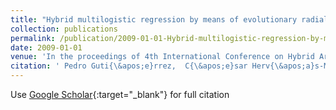 ```yaml
---
title: "Hybrid multilogistic regression by means of evolutionary radial basis functions: application to precision agriculture"
collection: publications
permalink: /publication/2009-01-01-Hybrid-multilogistic-regression-by-means-of-evolutionary-radial-basis-functions-application-to-precision-agriculture
date: 2009-01-01
venue: 'In the proceedings of 4th International Conference on Hybrid Artificial Intelligence Systems (HAIS09)'
citation: ' Pedro Guti{\&apos;e}rrez,  C{\&apos;e}sar Herv{\&apos;a}s-Mart{\&apos;i}nez,  Juan Fern{\&apos;a}ndez,  F. Granados, &quot;Hybrid multilogistic regression by means of evolutionary radial basis functions: application to precision agriculture.&quot; In the proceedings of 4th International Conference on Hybrid Artificial Intelligence Systems (HAIS09), 2009.'
---
```

Use [Google Scholar](https://scholar.google.com/scholar?q=Hybrid+multilogistic+regression+by+means+of+evolutionary+radial+basis+functions:+application+to+precision+agriculture){:target="_blank"} for full citation